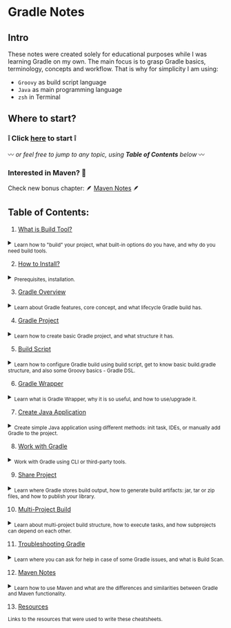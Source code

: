 # Gradle Notes

## Intro
These notes were created solely for educational purposes while I was learning Gradle on my own.
The main focus is to grasp Gradle basics, terminology, concepts and workflow. That is why for simplicity I am using:
- `Groovy` as build script language
- `Java` as main programming language
- `zsh` in Terminal

## Where to start?

### :grey_exclamation: Click [here](https://github.com/yanamlnk/gradle-notes/blob/main/contents/1-what-is-build-tool/README.md) to start :grey_exclamation:

:wavy_dash: *or feel free to jump to any topic, using **Table of Contents** below* :wavy_dash:

### Interested in Maven? :eyes: 
Check new bonus chapter: :feather: [Maven Notes](https://github.com/yanamlnk/gradle-notes/blob/main/contents/12-maven-notes/README.md) :feather:

## Table of Contents:
1. [What is Build Tool?](https://github.com/yanamlnk/gradle-notes/blob/main/contents/1-what-is-build-tool/README.md)
<details><summary><sub>Learn how to "build" your project, what built-in options do you have, and why do you need build tools.</sub></summary>
<p>

  - [How do you “build” your code?](https://github.com/yanamlnk/gradle-notes/blob/main/contents/1-what-is-build-tool/README.md#how-do-you-build-your-code)
  - [How do you compile and run your code?](https://github.com/yanamlnk/gradle-notes/blob/main/contents/1-what-is-build-tool/README.md#how-do-you-compile-and-run-your-code)
  - [Why do you need to use separate build tool?](https://github.com/yanamlnk/gradle-notes/blob/main/contents/1-what-is-build-tool/README.md#why-do-you-need-to-use-separate-build-tool)
  - [What build tools for Java exist?](https://github.com/yanamlnk/gradle-notes/blob/main/contents/1-what-is-build-tool/README.md#what-build-tools-for-java-exist)

</p>
</details>

2. [How to Install?](https://github.com/yanamlnk/gradle-notes/blob/main/contents/2-how-to-install/README.md)
<details><summary><sub>Prerequisites, installation.</sub></summary>
<p>

  - [Prerequisites](https://github.com/yanamlnk/gradle-notes/blob/main/contents/2-how-to-install/README.md#prerequisites)
  - [Installation](https://github.com/yanamlnk/gradle-notes/blob/main/contents/2-how-to-install/README.md#installation)
  - [How to check that Gradle is installed?](https://github.com/yanamlnk/gradle-notes/blob/main/contents/2-how-to-install/README.md#how-to-check-that-gradle-is-installed)
  - [When you don’t need installation?](https://github.com/yanamlnk/gradle-notes/blob/main/contents/2-how-to-install/README.md#when-you-dont-need-installation)

</p>
</details>

3. [Gradle Overview](https://github.com/yanamlnk/gradle-notes/blob/main/contents/3-gradle-overview/README.md)
<details><summary><sub>Learn about Gradle features, core concept, and what lifecycle Gradle build has.</sub></summary>
<p>

  - [Features](https://github.com/yanamlnk/gradle-notes/blob/main/contents/3-gradle-overview/README.md#features)
  - [Gradle core concepts](https://github.com/yanamlnk/gradle-notes/blob/main/contents/3-gradle-overview/README.md#gradle-core-concepts)
  - [Build Lifecycle](https://github.com/yanamlnk/gradle-notes/blob/main/contents/3-gradle-overview/README.md#build-lifecycle)

</p>
</details>

4. [Gradle Project](https://github.com/yanamlnk/gradle-notes/blob/main/contents/4-gradle-project/README.md)
<details><summary><sub>Learn how to create basic Gradle project, and what structure it has.</sub></summary>
<p>

  - [Basic project using gradle init command](https://github.com/yanamlnk/gradle-notes/blob/main/contents/4-gradle-project/README.md#basic-project-using-gradle-init-command)
  - [Basic structure](https://github.com/yanamlnk/gradle-notes/blob/main/contents/4-gradle-project/README.md#basic-structure)

</p>
</details>

5. [Build Script](https://github.com/yanamlnk/gradle-notes/blob/main/contents/5-build-script/README.md)
<details><summary><sub>Learn how to configure Gradle build using build script, get to know basic build.gradle structure, and also some Groovy basics - Gradle DSL.</sub></summary>
<p>

  - [build.gradle(.kts)](https://github.com/yanamlnk/gradle-notes/blob/main/contents/5-build-script/README.md#buildgradlekts)
    - [What can be added to the file?](https://github.com/yanamlnk/gradle-notes/blob/main/contents/5-build-script/README.md#what-can-be-added-to-the-file)
    - [plugins](https://github.com/yanamlnk/gradle-notes/blob/main/contents/5-build-script/README.md#plugins)
    - [metadata](https://github.com/yanamlnk/gradle-notes/blob/main/contents/5-build-script/README.md#metadata)
    - [repositories](https://github.com/yanamlnk/gradle-notes/blob/main/contents/5-build-script/README.md#repositories)
    - [dependencies](https://github.com/yanamlnk/gradle-notes/blob/main/contents/5-build-script/README.md#dependencies)
    - [tasks](https://github.com/yanamlnk/gradle-notes/blob/main/contents/5-build-script/README.md#tasks)
  - [Groovy basics](https://github.com/yanamlnk/gradle-notes/blob/main/contents/5-build-script/README.md#groovy-basics)

</p>
</details>

6. [Gradle Wrapper](https://github.com/yanamlnk/gradle-notes/blob/main/contents/6-gradle-wrapper/README.md)
<details><summary><sub>Learn what is Gradle Wrapper, why it is so useful, and how to use/upgrade it.</sub></summary>
<p>

  - [Executing tasks](https://github.com/yanamlnk/gradle-notes/blob/main/contents/6-gradle-wrapper/README.md#executing-tasks)
  - [Wrapper overview](https://github.com/yanamlnk/gradle-notes/blob/main/contents/6-gradle-wrapper/README.md#wrapper-overview)
  - [gradle vs gradlew](https://github.com/yanamlnk/gradle-notes/blob/main/contents/6-gradle-wrapper/README.md#gradle-vs-gradlew)
  - [Add Wrapper to the project](https://github.com/yanamlnk/gradle-notes/blob/main/contents/6-gradle-wrapper/README.md#add-wrapper-to-the-project)
  - [Upgrade version of Gradle using Wrapper](https://github.com/yanamlnk/gradle-notes/blob/main/contents/6-gradle-wrapper/README.md#upgrade-version-of-gradle-using-wrapper)

</p>
</details>

7. [Create Java Application](https://github.com/yanamlnk/gradle-notes/blob/main/contents/7-create-java-application/README.md)
<details><summary><sub>Create simple Java application using different methods: init task, IDEs, or manually add Gradle to the project.</sub></summary>
<p>

  - [init task](https://github.com/yanamlnk/gradle-notes/blob/main/contents/7-create-java-application/README.md#init-task)
  - [Manually adding Gradle](https://github.com/yanamlnk/gradle-notes/blob/main/contents/7-create-java-application/README.md#manually-adding-gradle)
  - [Use IDEs](https://github.com/yanamlnk/gradle-notes/blob/main/contents/7-create-java-application/README.md#use-ides)

</p>
</details>

8. [Work with Gradle](https://github.com/yanamlnk/gradle-notes/blob/main/contents/8-work-with-gradle/README.md)
<details><summary><sub>Work with Gradle using CLI or third-party tools.</sub></summary>
<p>

  - [Command-line interface](https://github.com/yanamlnk/gradle-notes/blob/main/contents/8-work-with-gradle/README.md#command-line-interface)
  - [Gradle & Supported Third-party Tools](https://github.com/yanamlnk/gradle-notes/blob/main/contents/8-work-with-gradle/README.md#gradle--supported-third-party-tools)

</p>
</details>

9. [Share Project](https://github.com/yanamlnk/gradle-notes/blob/main/contents/9-share-project/README.md)
<details><summary><sub>Learn where Gradle stores build output, how to generate build artifacts: jar, tar or zip files, and how to publish your library.</sub></summary>
<p>

  - [build directory](https://github.com/yanamlnk/gradle-notes/blob/main/contents/9-share-project/README.md#build-directory)
  - [Generate jar](https://github.com/yanamlnk/gradle-notes/blob/main/contents/9-share-project/README.md#generate-jar)
  - [Distribute application](https://github.com/yanamlnk/gradle-notes/blob/main/contents/9-share-project/README.md#distribute-application)
  - [Publish](https://github.com/yanamlnk/gradle-notes/blob/main/contents/9-share-project/README.md#publish)

</p>
</details>

10. [Multi-Project Build](https://github.com/yanamlnk/gradle-notes/blob/main/contents/10-multi-project-build/README.md)
<details><summary><sub>Learn about multi-project build structure, how to execute tasks, and how subprojects can depend on each other.</sub></summary>
<p>
  
  - [Structure](https://github.com/yanamlnk/gradle-notes/blob/main/contents/10-multi-project-build/README.md#structure)
  - [Declare dependencies between subprojects](https://github.com/yanamlnk/gradle-notes/blob/main/contents/10-multi-project-build/README.md#declare-dependencies-between-subprojects)
  - [Execute tasks](https://github.com/yanamlnk/gradle-notes/blob/main/contents/10-multi-project-build/README.md#execute-tasks)
  - [Sharing common configurations](https://github.com/yanamlnk/gradle-notes/blob/main/contents/10-multi-project-build/README.md#sharing-common-configurations)

</p>
</details>

11. [Troubleshooting Gradle](https://github.com/yanamlnk/gradle-notes/blob/main/contents/11-troubleshooting-gradle/README.md)
<details><summary><sub>Learn where you can ask for help in case of some Gradle issues, and what is Build Scan.</sub></summary>
<p>

  - [Places to ask](https://github.com/yanamlnk/gradle-notes/blob/main/contents/11-troubleshooting-gradle/README.md#places-to-ask)
  - [Troubleshooting docs](https://github.com/yanamlnk/gradle-notes/blob/main/contents/11-troubleshooting-gradle/README.md#troubleshooting-docs)
  - [Publish and share Build Scan](https://github.com/yanamlnk/gradle-notes/blob/main/contents/11-troubleshooting-gradle/README.md#publish-and-share-build-scan)

</p>
</details>

12. [Maven Notes](https://github.com/yanamlnk/gradle-notes/blob/main/contents/12-maven-notes/README.md)
<details><summary><sub>Learn how to use Maven and what are the differences and similarities between Gradle and Maven functionality.</sub></summary>
<p>
  
  - [Install Maven](https://github.com/yanamlnk/gradle-notes/blob/main/contents/12-maven-notes/README.md#install-maven)
  - [What is Maven](https://github.com/yanamlnk/gradle-notes/blob/main/contents/12-maven-notes/README.md#what-is-maven)
  - [Gradle vs Maven](https://github.com/yanamlnk/gradle-notes/blob/main/contents/12-maven-notes/README.md#gradle-vs-maven)
    - [Short overview](https://github.com/yanamlnk/gradle-notes/blob/main/contents/12-maven-notes/README.md#short-overview)
    - [Maven project creation](https://github.com/yanamlnk/gradle-notes/blob/main/contents/12-maven-notes/README.md#maven-project-creation)
    - [IDE support](https://github.com/yanamlnk/gradle-notes/blob/main/contents/12-maven-notes/README.md#ide-support)
    - [Project structure](https://github.com/yanamlnk/gradle-notes/blob/main/contents/12-maven-notes/README.md#project-structure)
    - [Configuration (pom.xml)](https://github.com/yanamlnk/gradle-notes/blob/main/contents/12-maven-notes/README.md#configuration)
    - [Commands to work with the tool](https://github.com/yanamlnk/gradle-notes/blob/main/contents/12-maven-notes/README.md#commands-to-work-with-the-tool)
    - [Plugins](https://github.com/yanamlnk/gradle-notes/blob/main/contents/12-maven-notes/README.md#plugins)
    - [Multi-project](https://github.com/yanamlnk/gradle-notes/blob/main/contents/12-maven-notes/README.md#multi-project)
    - [Build output files](https://github.com/yanamlnk/gradle-notes/blob/main/contents/12-maven-notes/README.md#build-output-files)
    - [Maven Wrapper](https://github.com/yanamlnk/gradle-notes/blob/main/contents/12-maven-notes/README.md#maven-wrapper)

</p>
</details>

13. [Resources](https://github.com/yanamlnk/gradle-notes/blob/main/resources/README.md)
    
<sub>Links to the resources that were used to write these cheatsheets.</sub>


